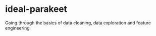 # ideal-parakeet
Going through the basics of data cleaning, data exploration and feature engineering
